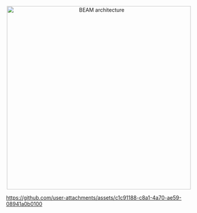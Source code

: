 

<div align="center">
  <img src="https://github.com/user-attachments/assets/ba5dfd4c-b3e2-4ff4-89f7-aa7649cacc35" alt="BEAM architecture" width="500">
</div>



https://github.com/user-attachments/assets/c1c91188-c8a1-4a70-ae59-08941a0b0100

